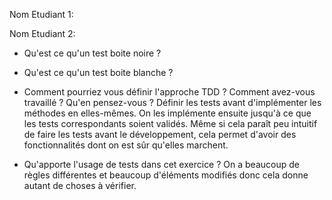 Nom Etudiant 1:

Nom Etudiant 2:

* Qu'est ce qu'un test boite noire ?


* Qu'est ce qu'un test boite blanche ?

* Comment pourriez vous définir l'approche TDD ? Comment avez-vous travaillé ? Qu'en pensez-vous ?
Définir les tests avant d'implémenter les méthodes en elles-mêmes. On les implémente ensuite
jusqu'à ce que les tests correspondants soient validés.
Même si cela paraît peu intuitif de faire les tests avant le développement, cela permet d'avoir
des fonctionnalités dont on est sûr qu'elles marchent.


* Qu'apporte l'usage de tests dans cet exercice ?
On a beaucoup de règles différentes et beaucoup d'éléments modifiés donc cela donne autant de choses à vérifier.

